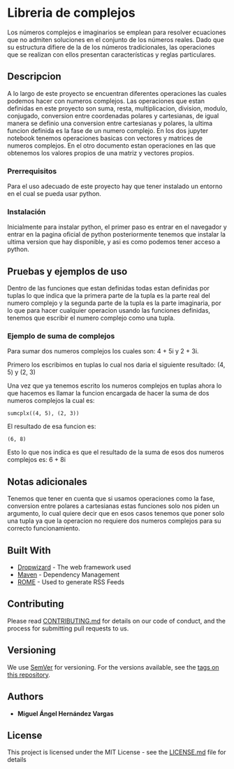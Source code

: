 # Libreria de complejos

Los números complejos e imaginarios se emplean para resolver ecuaciones que no admiten soluciones en el conjunto de los números reales. Dado que su estructura difiere de la de los números tradicionales, las operaciones que se realizan con ellos presentan características y reglas particulares.

## Descripcion 

A lo largo de este proyecto se encuentran diferentes operaciones las cuales podemos hacer con numeros complejos. Las operaciones que estan definidas en este proyecto son suma, resta, multiplicacion, division, modulo, conjugado, conversion entre coordenadas polares y cartesianas, de igual manera se definio una conversion entre cartesianas y polares, la ultima funcion definida es la fase de un numero complejo. En los dos jupyter notebook tenemos operaciones basicas con vectores y matrices de numeros complejos. En el otro documento estan operaciones en las que obtenemos los valores propios de una matriz y vectores propios. 

### Prerrequisitos

Para el uso adecuado de este proyecto hay que tener instalado un entorno en el cual se pueda usar python. 

### Instalación 

Inicialmente para instalar python, el primer paso es entrar en el navegador y entrar en la pagina oficial de python posteriormente tenemos que instalar la ultima version que hay disponible, y asi es como podemos tener acceso a python. 

## Pruebas y ejemplos de uso

Dentro de las funciones que estan definidas todas estan definidas por tuplas lo que indica que la primera parte de la tupla es la parte real del numero complejo y la segunda parte de la tupla es la parte imaginaria, por lo que para hacer cualquier operacion usando las funciones definidas, tenemos que escribir el numero complejo como una tupla.

### Ejemplo de suma de complejos

Para sumar dos numeros complejos los cuales son: 4 + 5i y 2 + 3i.

Primero los escribimos en tuplas lo cual nos daria el siguiente resultado: (4, 5) y (2, 3)

Una vez que ya tenemos escrito los numeros complejos en tuplas ahora lo que hacemos es llamar la funcion encargada de hacer la suma de dos numeros complejos la cual es:

```
sumcplx((4, 5), (2, 3))
```
El resultado de esa funcion es:

```
(6, 8)
```
Esto lo que nos indica es que el resultado de la suma de esos dos numeros complejos es: 6 + 8i

## Notas adicionales 

Tenemos que tener en cuenta que si usamos operaciones como la fase, conversion entre polares a cartesianas estas funciones solo nos piden un argumento, lo cual quiere decir que en esos casos tenemos que poner solo una tupla ya que la operacion no requiere dos numeros complejos para su correcto funcionamiento. 

## Built With

* [Dropwizard](http://www.dropwizard.io/1.0.2/docs/) - The web framework used
* [Maven](https://maven.apache.org/) - Dependency Management
* [ROME](https://rometools.github.io/rome/) - Used to generate RSS Feeds

## Contributing

Please read [CONTRIBUTING.md](https://gist.github.com/PurpleBooth/b24679402957c63ec426) for details on our code of conduct, and the process for submitting pull requests to us.

## Versioning

We use [SemVer](http://semver.org/) for versioning. For the versions available, see the [tags on this repository](https://github.com/your/project/tags). 

## Authors

* **Miguel Ángel Hernández Vargas** 


## License

This project is licensed under the MIT License - see the [LICENSE.md](LICENSE.md) file for details


